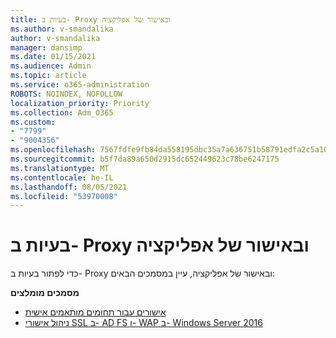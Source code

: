 ```yaml
---
title: בעיות ב- Proxy ובאישור של אפליקציה
ms.author: v-smandalika
author: v-smandalika
manager: dansimp
ms.date: 01/15/2021
ms.audience: Admin
ms.topic: article
ms.service: o365-administration
ROBOTS: NOINDEX, NOFOLLOW
localization_priority: Priority
ms.collection: Adm_O365
ms.custom:
- "7799"
- "9004356"
ms.openlocfilehash: 7567fdfe9fb84da558195dbc35a7a636751b58791edfa2c5a10b07215c58bf5c
ms.sourcegitcommit: b5f7da89a650d2915dc652449623c78be6247175
ms.translationtype: MT
ms.contentlocale: he-IL
ms.lasthandoff: 08/05/2021
ms.locfileid: "53970008"
---
```

# <a name="application-proxy-and-certificate-issues"></a>בעיות ב- Proxy ובאישור של אפליקציה

כדי לפתור בעיות ב- Proxy ובאישור של אפליקציה, עיין במסמכים הבאים:

**מסמכים מומלצים**

- [אישורים עבור תחומים מותאמים אישית](https://docs.microsoft.com/azure/active-directory/manage-apps/application-proxy-configure-custom-domain#certificates-for-custom-domains)
- [ניהול אישורי SSL ב- AD FS ו- WAP ב- Windows Server 2016](https://docs.microsoft.com/windows-server/identity/ad-fs/operations/manage-ssl-certificates-ad-fs-wap)



